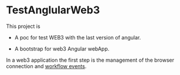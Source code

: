 # TestAnglularWeb3

This project is

* A poc for test WEB3 with the last version of angular.

* A bootstrap for web3 Angular webApp.

In a web3 application the first step is the management of the browser connection and [workflow events](https://github.com/thierryTrolle/test-anglular-web3/blob/master/files/angularWeb3.png).